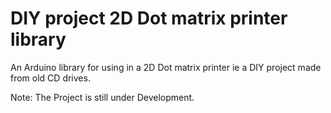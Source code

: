 # DIY project 2D Dot matrix printer library
An Arduino library for using in a 2D Dot matrix printer ie a DIY project made from old CD drives.

Note:  The Project is still under Development.
